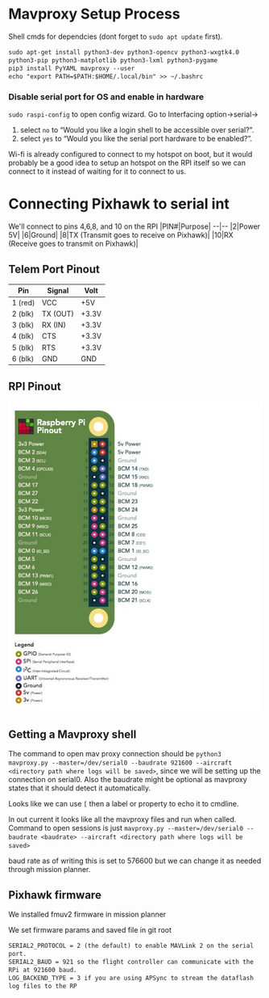 # Mavproxy Setup Process
Shell cmds for dependcies (dont forget to `sudo apt update` first).
```
sudo apt-get install python3-dev python3-opencv python3-wxgtk4.0 python3-pip python3-matplotlib python3-lxml python3-pygame
pip3 install PyYAML mavproxy --user
echo "export PATH=$PATH:$HOME/.local/bin" >> ~/.bashrc
```

### Disable serial port for OS and enable in hardware
`sudo raspi-config` to open config wizard. Go to Interfacing option->serial->
1.  select `no` to “Would you like a login shell to be accessible over serial?”.
2. select `yes` to “Would you like the serial port hardware to be enabled?”.

Wi-fi is already configured to connect to my hotspot on boot, but it would probably be a good idea to setup an hotspot
on the RPI itself so we can connect to it instead of waiting for it to connect to us.

# Connecting Pixhawk to serial int
We'll connect to pins 4,6,8, and 10 on the RPI
|PIN#|Purpose|
--|--
|2|Power 5V|
|6|Ground|
|8|TX (Transmit goes to receive on Pixhawk)|
|10|RX (Receive goes to transmit on Pixhawk)|

## Telem Port Pinout
Pin |	Signal |	Volt|
|--|--|--|
|1 (red) 	|VCC |	+5V
|2 (blk) 	|TX (OUT) |	+3.3V
|3 (blk) 	|RX (IN) |	+3.3V
|4 (blk) 	|CTS |	+3.3V
|5 (blk) 	|RTS 	|+3.3V
|6 (blk) |	GND |	GND



## RPI Pinout
![Pinout](imgs/pinout.png)

## Getting a Mavproxy shell
The command to open mav proxy connection should be `python3 mavproxy.py --master=/dev/serial0 --baudrate 921600 --aircraft <directory path where logs will be saved>`, since we will be
setting up the connection on serial0. Also the baudrate might be optional as mavproxy states that it should detect it automatically.

Looks like we can use `[` then a label or property to echo it to cmdline.

In out current it looks like all the mavproxy files and run when called. Command to open sessions is just
`mavproxy.py --master=/dev/serial0 --baudrate <baudrate> --aircraft <directory path where logs will be saved>`

baud rate as of writing this is set to 576600 but we can change it as needed through mission planner.
## Pixhawk firmware
We installed fmuv2 firmware in mission planner

We set firmware params and saved file in git root
```
SERIAL2_PROTOCOL = 2 (the default) to enable MAVLink 2 on the serial port.
SERIAL2_BAUD = 921 so the flight controller can communicate with the RPi at 921600 baud.
LOG_BACKEND_TYPE = 3 if you are using APSync to stream the dataflash log files to the RP
```
